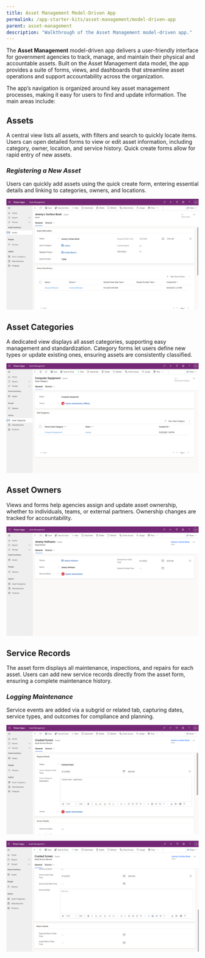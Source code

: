 ```yaml
---
title: Asset Management Model-Driven App
permalink: /app-starter-kits/asset-management/model-driven-app
parent: asset-management
description: "Walkthrough of the Asset Management model-driven app."
---
```


The **Asset Management** model-driven app delivers a user-friendly interface for government agencies to track, manage, and maintain their physical and accountable assets. Built on the Asset Management data model, the app provides a suite of forms, views, and dashboards that streamline asset operations and support accountability across the organization.

The app’s navigation is organized around key asset management processes, making it easy for users to find and update information. The main areas include:

## Assets
A central view lists all assets, with filters and search to quickly locate items. Users can open detailed forms to view or edit asset information, including category, owner, location, and service history. Quick create forms allow for rapid entry of new assets. 

### *Registering a New Asset* 
Users can quickly add assets using the quick create form, entering essential details and linking to categories, owners, and locations.

![Asset General Form](../../assets/app-starter-kits/asset-management/asset-general.png)


## Asset Categories
A dedicated view displays all asset categories, supporting easy management and standardization. Category forms let users define new types or update existing ones, ensuring assets are consistently classified.

![Asset Category Form](../../assets/app-starter-kits/asset-management/asset-category.png)

## Asset Owners
Views and forms help agencies assign and update asset ownership, whether to individuals, teams, or external partners. Ownership changes are tracked for accountability.

![Asset Owner History](../../assets/app-starter-kits/asset-management/asset-owner-history.png)

## Service Records
The asset form displays all maintenance, inspections, and repairs for each asset. Users can add new service records directly from the asset form, ensuring a complete maintenance history.

### *Logging Maintenance*
Service events are added via a subgrid or related tab, capturing dates, service types, and outcomes for compliance and planning.

![Asset Service History 1](../../assets/app-starter-kits/asset-management/asset-service-history-1.png)

![Asset Service History 2](../../assets/app-starter-kits/asset-management/asset-service-history-2.png)

